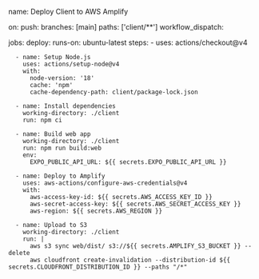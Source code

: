 
name: Deploy Client to AWS Amplify

on:
  push:
    branches: [main]
    paths: ['client/**']
  workflow_dispatch:

jobs:
  deploy:
    runs-on: ubuntu-latest
    steps:
      - uses: actions/checkout@v4

      - name: Setup Node.js
        uses: actions/setup-node@v4
        with:
          node-version: '18'
          cache: 'npm'
          cache-dependency-path: client/package-lock.json

      - name: Install dependencies
        working-directory: ./client
        run: npm ci

      - name: Build web app
        working-directory: ./client
        run: npm run build:web
        env:
          EXPO_PUBLIC_API_URL: ${{ secrets.EXPO_PUBLIC_API_URL }}

      - name: Deploy to Amplify
        uses: aws-actions/configure-aws-credentials@v4
        with:
          aws-access-key-id: ${{ secrets.AWS_ACCESS_KEY_ID }}
          aws-secret-access-key: ${{ secrets.AWS_SECRET_ACCESS_KEY }}
          aws-region: ${{ secrets.AWS_REGION }}

      - name: Upload to S3
        working-directory: ./client
        run: |
          aws s3 sync web/dist/ s3://${{ secrets.AMPLIFY_S3_BUCKET }} --delete
          aws cloudfront create-invalidation --distribution-id ${{ secrets.CLOUDFRONT_DISTRIBUTION_ID }} --paths "/*"
